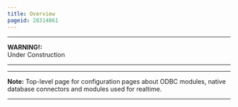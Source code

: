 ```yaml
---
title: Overview
pageid: 28314861
---
```





---

**WARNING!:**   
Under Construction

  



---




---

**Note:**  Top-level page for configuration pages about ODBC modules, native database connectors and modules used for realtime.

  



---


